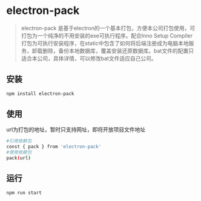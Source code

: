 # electron-pack 

>electron-pack 是基于electron的一个基本打包，方便本公司打包使用，可打包为一个纯净的不用安装的exe可执行程序。配合Inno Setup Compiler打包为可执行安装程序，在static中包含了如何将后端注册成为电脑本地服务，卸载删除，备份本地数据库，覆盖安装还原数据库。bat文件的配置只适合本公司，具体详情，可以修改bat文件适应自己公司。

## 安装

``` bash
npm install electron-pack
```

## 使用

url为打包的地址，暂时只支持网址，即将开放项目文件地址
``` bash
#引用依赖包
const { pack } from 'electron-pack'
#使用依赖包
pack(url)
```

## 运行

``` bash
npm run start
```
